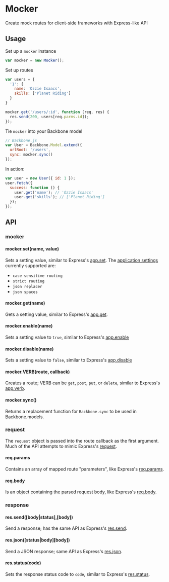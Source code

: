 # Mocker

Create mock routes for client-side frameworks with Express-like API

## Usage

Set up a `mocker` instance

```javascript
var mocker = new Mocker();
```

Set up routes

```javascript
var users = {
  '1': {
    name: 'Ozzie Isaacs',
    skills: ['Planet Riding']
  }
}

mocker.get('/users/:id', function (req, res) {
  res.send(200, users[req.parms.id]);
});
```

Tie `mocker` into your Backbone model

```javascript
// Backbone.js
var User = Backbone.Model.extend({
  urlRoot: '/users',
  sync: mocker.sync()
});
```

In action:

```javascript
var user = new User({ id: 1 });
user.fetch({
  success: function () {
    user.get('name'); // 'Ozzie Isaacs'
    user.get('skills'); // ['Planet Riding']
  });
});
```

## API

### mocker

#### mocker.set(name, value)

Sets a setting value, similar to Express's [app.set](http://expressjs.com/api.html#app.set). The [application settings](http://expressjs.com/api.html#app-settings) currently supported are:

* `case sensitive routing`
* `strict routing`
* `json replacer`
* `json spaces`

#### mocker.get(name)

Gets a setting value, similar to Express's [app.get](http://expressjs.com/api.html#app.get).

#### mocker.enable(name)

Sets a setting value to `true`, similar to Express's [app.enable](http://expressjs.com/api.html#app.enable)

#### mocker.disable(name)

Sets a setting value to `false`, similar to Express's [app.disable](http://expressjs.com/api.html#app.disable)

#### mocker.VERB(route, callback)

Creates a route; VERB can be `get`, `post`, `put`, or `delete`, similar to Express's [app.verb](http://expressjs.com/api.html#app.VERB).

#### mocker.sync()

Returns a replacement function for `Backbone.sync` to be used in Backbone.models.

### request

The `request` object is passed into the route callback as the first argument. Much of the API attempts to mimic Express's [request](http://expressjs.com/api.html#request).

#### req.params

Contains an array of mapped route "parameters", like Express's [req.params](http://expressjs.com/api.html#req.params).

#### req.body

Is an object containing the parsed request body, like Express's [req.body](http://expressjs.com/api.html#req.body).

### response

#### res.send([body|status],[body])

Send a response; has the same API as Express's [res.send](http://expressjs.com/api.html#res.send).

#### res.json([status|body][body])

Send a JSON response; same API as Express's [res.json](http://expressjs.com/api.html#res.json).

#### res.status(code)

Sets the response status code to `code`, similar to Express's [res.status](http://expressjs.com/api.html#res.status).
